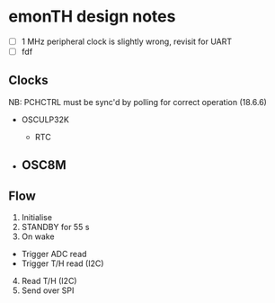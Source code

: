 # emonTH design notes

- [ ] 1 MHz peripheral clock is slightly wrong, revisit for UART
- [ ] fdf

## Clocks

NB: PCHCTRL must be sync'd by polling for correct operation (18.6.6)

- OSCULP32K
  - RTC

- OSC8M
  -

## Flow

1. Initialise
2. STANDBY for 55 s
3. On wake

- Trigger ADC read
- Trigger T/H read (I2C)

4. Read T/H (I2C)
5. Send over SPI
